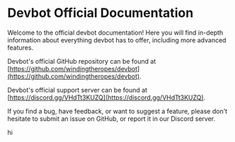 # Devbot Official Documentation

Welcome to the official devbot documentation! Here you will find in-depth information about everything devbot has to offer, including more advanced features.&#x20;

Devbot's official GitHub repository can be found at [https://github.com/windingtheropes/devbot](https://github.com/windingtheropes/devbot).

Devbot's official support server can be found at [https://discord.gg/VHdTt3KUZQ](https://discord.gg/VHdTt3KUZQ).

If you find a bug, have feedback, or want to suggest a feature, please don't hesitate to submit an issue on GitHub, or report it in our Discord server.

hi

